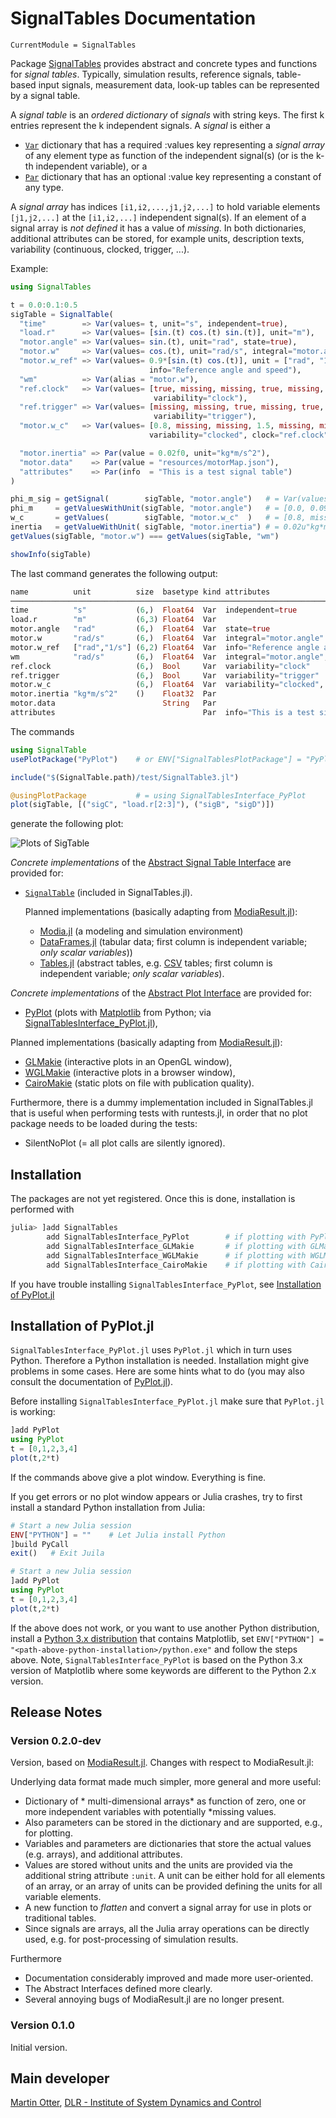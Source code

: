 # SignalTables Documentation

```@meta
CurrentModule = SignalTables
```

Package [SignalTables](https://github.com/ModiaSim/SignalTables.jl)
provides abstract and concrete types and functions for *signal tables*.
Typically, simulation results, reference signals, table-based input signals, measurement data,
look-up tables can be represented by a signal table.

A *signal table* is an *ordered dictionary* of *signals* with string keys. The first k entries
represent the k independent signals. A *signal* is either a

- [`Var`](@ref) dictionary that has a required :values key representing a *signal array* of any element type 
  as function of the independent signal(s) (or is the k-th independent variable), or a
- [`Par`](@ref) dictionary that has an optional :value key representing a constant of any type.

A *signal array* has indices `[i1,i2,...,j1,j2,...]` to hold variable elements `[j1,j2,...]` 
at the `[i1,i2,...]` independent signal(s). If an element of a signal array is *not defined* 
it has a value of *missing*. In both dictionaries, additional attributes can be stored, 
for example units, description texts, variability (continuous, clocked, trigger, ...). 

Example:

```julia
using SignalTables

t = 0.0:0.1:0.5
sigTable = SignalTable(
  "time"        => Var(values= t, unit="s", independent=true),
  "load.r"      => Var(values= [sin.(t) cos.(t) sin.(t)], unit="m"),
  "motor.angle" => Var(values= sin.(t), unit="rad", state=true),
  "motor.w"     => Var(values= cos.(t), unit="rad/s", integral="motor.angle"),
  "motor.w_ref" => Var(values= 0.9*[sin.(t) cos.(t)], unit = ["rad", "1/s"],
                               info="Reference angle and speed"),
  "wm"          => Var(alias = "motor.w"),
  "ref.clock"   => Var(values= [true, missing, missing, true, missing, missing],
                                variability="clock"),
  "ref.trigger" => Var(values= [missing, missing, true, missing, true, true],
                                variability="trigger"),
  "motor.w_c"   => Var(values= [0.8, missing, missing, 1.5, missing, missing],
                               variability="clocked", clock="ref.clock"),

  "motor.inertia" => Par(value = 0.02f0, unit="kg*m/s^2"),
  "motor.data"    => Par(value = "resources/motorMap.json"),
  "attributes"    => Par(info  = "This is a test signal table")
)

phi_m_sig = getSignal(        sigTable, "motor.angle")   # = Var(values=..., unit=..., ...)
phi_m     = getValuesWithUnit(sigTable, "motor.angle")   # = [0.0, 0.0998, 0.1986, ...]u"rad"
w_c       = getValues(        sigTable, "motor.w_c"  )   # = [0.8, missing, missing, 1.5, ...]
inertia   = getValueWithUnit( sigTable, "motor.inertia") # = 0.02u"kg*m/s^2"
getValues(sigTable, "motor.w") === getValues(sigTable, "wm")

showInfo(sigTable)
```

The last command generates the following output:

```julia
name          unit          size  basetype kind attributes
─────────────────────────────────────────────────────────────────────────────────────────
time          "s"           (6,)  Float64  Var  independent=true
load.r        "m"           (6,3) Float64  Var
motor.angle   "rad"         (6,)  Float64  Var  state=true
motor.w       "rad/s"       (6,)  Float64  Var  integral="motor.angle"
motor.w_ref   ["rad","1/s"] (6,2) Float64  Var  info="Reference angle and speed"
wm            "rad/s"       (6,)  Float64  Var  integral="motor.angle", alias="motor.w"
ref.clock                   (6,)  Bool     Var  variability="clock"
ref.trigger                 (6,)  Bool     Var  variability="trigger"
motor.w_c                   (6,)  Float64  Var  variability="clocked", clock="ref.clock"
motor.inertia "kg*m/s^2"    ()    Float32  Par
motor.data                        String   Par
attributes                                 Par  info="This is a test signal table"
```

The commands

```julia
using SignalTable
usePlotPackage("PyPlot")    # or ENV["SignalTablesPlotPackage"] = "PyPlot"

include("$(SignalTable.path)/test/SignalTable3.jl")

@usingPlotPackage           # = using SignalTablesInterface_PyPlot
plot(sigTable, [("sigC", "load.r[2:3]"), ("sigB", "sigD")])
```

generate the following plot:

![Plots of SigTable](../resources/images/sigTable-line-plots.png)

*Concrete implementations* of the [Abstract Signal Table Interface](@ref) are provided for:

- [`SignalTable`](@ref) (included in SignalTables.jl).

  Planned implementations (basically adapting from [ModiaResult.jl](https://github.com/ModiaSim/ModiaResult.jl)):

  - [Modia.jl](https://github.com/ModiaSim/Modia.jl) (a modeling and simulation environment)
  - [DataFrames.jl](https://github.com/JuliaData/DataFrames.jl)
    (tabular data; first column is independent variable; *only scalar variables*))
  - [Tables.jl](https://github.com/JuliaData/Tables.jl)
    (abstract tables, e.g. [CSV](https://github.com/JuliaData/CSV.jl) tables;
    first column is independent variable; *only scalar variables*).

*Concrete implementations* of the [Abstract Plot Interface](@ref) are provided for:

- [PyPlot](https://github.com/JuliaPy/PyPlot.jl) (plots with [Matplotlib](https://matplotlib.org/stable/) from Python;
  via [SignalTablesInterface_PyPlot.jl](https://github.com/ModiaSim/SignalTablesInterface_PyPlot.jl)),

Planned implementations (basically adapting from [ModiaResult.jl](https://github.com/ModiaSim/ModiaResult.jl)):

- [GLMakie](https://github.com/JuliaPlots/GLMakie.jl) (interactive plots in an OpenGL window),
- [WGLMakie](https://github.com/JuliaPlots/WGLMakie.jl) (interactive plots in a browser window),
- [CairoMakie](https://github.com/JuliaPlots/CairoMakie.jl) (static plots on file with publication quality).

Furthermore, there is a dummy implementation included in SignalTables.jl that is useful when performing tests with runtests.jl,
in order that no plot package needs to be loaded during the tests:

- SilentNoPlot (= all plot calls are silently ignored).


## Installation

The packages are not yet registered. Once this is done, installation is performed with

```julia
julia> ]add SignalTables
        add SignalTablesInterface_PyPlot        # if plotting with PyPlot desired
        add SignalTablesInterface_GLMakie       # if plotting with GLMakie desired
        add SignalTablesInterface_WGLMakie      # if plotting with WGLMakie desired
        add SignalTablesInterface_CairoMakie    # if plotting with CairoMakie desired
```

If you have trouble installing `SignalTablesInterface_PyPlot`, see
[Installation of PyPlot.jl](https://modiasim.github.io/SignalTables.jl/stable/index.html#Installation-of-PyPlot.jl)


## Installation of PyPlot.jl

`SignalTablesInterface_PyPlot.jl` uses `PyPlot.jl` which in turn uses Python.
Therefore a Python installation is needed. Installation
might give problems in some cases. Here are some hints what to do
(you may also consult the documentation of [PyPlot.jl](https://github.com/JuliaPy/PyPlot.jl)).

Before installing `SignalTablesInterface_PyPlot.jl` make sure that `PyPlot.jl` is working:

```julia
]add PyPlot
using PyPlot
t = [0,1,2,3,4]
plot(t,2*t)
```

If the commands above give a plot window. Everything is fine.

If you get errors or no plot window appears or Julia crashes,
try to first install a standard Python installation from Julia:

```julia
# Start a new Julia session
ENV["PYTHON"] = ""    # Let Julia install Python
]build PyCall
exit()   # Exit Juila

# Start a new Julia session
]add PyPlot
using PyPlot
t = [0,1,2,3,4]
plot(t,2*t)
```

If the above does not work, or you want to use another Python distribution,
install a [Python 3.x distribution](https://wiki.python.org/moin/PythonDistributions) that contains Matplotlib,
set `ENV["PYTHON"] = "<path-above-python-installation>/python.exe"` and follow the steps above.
Note, `SignalTablesInterface_PyPlot` is based on the Python 3.x version of Matplotlib where some keywords
are different to the Python 2.x version.


## Release Notes

### Version 0.2.0-dev

Version, based on [ModiaResult.jl](https://github.com/ModiaSim/ModiaResult.jl).
Changes with respect to ModiaResult.jl:

Underlying data format made much simpler, more general and more useful:

- Dictionary of * multi-dimensional arrays* as function of zero, one or more independent variables
  with potentially *missing values.
- Also parameters can be stored in the dictionary and are supported, e.g., for plotting.
- Variables and parameters are dictionaries that store the actual values (e.g. arrays), and additional attributes.
- Values are stored without units and the units are provided via the additional string attribute `:unit`. A unit can be 
  either hold for all elements of an array, or an array of units can be provided defining the units for all variable elements.
- A new function to *flatten* and convert a signal array for use in plots or traditional tables.
- Since signals are arrays, all the Julia array operations can be directly used,
  e.g. for post-processing of simulation results.

Furthermore

- Documentation considerably improved and made more user-oriented.
- The Abstract Interfaces defined more clearly.
- Several annoying bugs of ModiaResult.jl are no longer present.

### Version 0.1.0

Initial version.


## Main developer

[Martin Otter](https://rmc.dlr.de/sr/en/staff/martin.otter/),
[DLR - Institute of System Dynamics and Control](https://www.dlr.de/sr/en)

